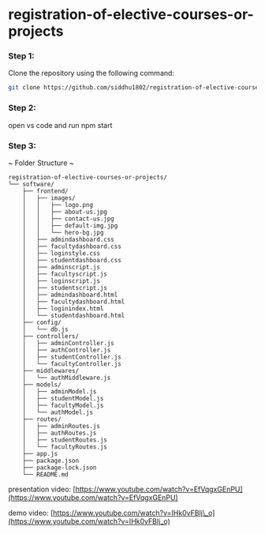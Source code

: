 # registration-of-elective-courses-or-projects
### Step 1:
Clone the repository using the following command:
```bash
git clone https://github.com/siddhu1802/registration-of-elective-courses-or-projects
```
### Step 2:
open vs code and run npm start

### Step 3:
~ Folder Structure ~

```plaintext
registration-of-elective-courses-or-projects/
└── software/
    ├── frontend/
    │   ├── images/
    │   │   ├── logo.png
    │   │   ├── about-us.jpg
    │   │   ├── contact-us.jpg
    │   │   ├── default-img.jpg
    │   │   └── hero-bg.jpg
    │   ├── admindashboard.css
    │   ├── facultydashboard.css
    │   ├── loginstyle.css
    │   ├── studentdashboard.css
    │   ├── adminscript.js
    │   ├── facultyscript.js
    │   ├── loginscript.js
    │   ├── studentscript.js
    │   ├── admindashboard.html
    │   ├── facultydashboard.html
    │   ├── loginindex.html
    │   └── studentdashboard.html
    ├── config/
    │   └── db.js
    ├── controllers/
    │   ├── adminController.js
    │   ├── authController.js
    │   ├── studentController.js
    │   └── facultyController.js
    ├── middlewares/
    │   └── authMiddleware.js
    ├── models/
    │   ├── adminModel.js
    │   ├── studentModel.js
    │   ├── facultyModel.js
    │   └── authModel.js
    ├── routes/
    │   ├── adminRoutes.js
    │   ├── authRoutes.js
    │   ├── studentRoutes.js
    │   └── facultyRoutes.js
    ├── app.js
    ├── package.json
    ├── package-lock.json
    └── README.md
```

presentation video: [https://www.youtube.com/watch?v=EfVqgxGEnPU](https://www.youtube.com/watch?v=EfVqgxGEnPU)

demo video: [https://www.youtube.com/watch?v=IHk0vFBIj\_o](https://www.youtube.com/watch?v=IHk0vFBIj_o)
